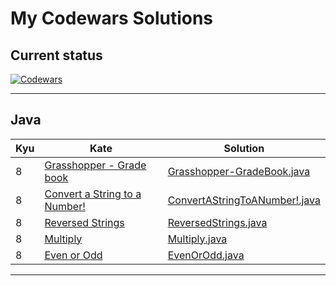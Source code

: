 # My Codewars Solutions

## Current status
[![Codewars](https://www.codewars.com/users/Epikano/badges/large)](https://www.codewars.com/users/Epikano)

___

## Java
| Kyu | Kate | Solution |
| --- | --- | --- |
| 8 | [Grasshopper - Grade book](https://www.codewars.com/kata/55cbd4ba903825f7970000f5/java) | [Grasshopper-GradeBook.java](https://github.com/Epikano/CodewarsSolutions/blob/main/Java/Katas/8%20kyu/Grasshopper-GradeBook.java) |
| 8 | [Convert a String to a Number!](https://www.codewars.com/kata/544675c6f971f7399a000e79) | [ConvertAStringToANumber!.java](https://github.com/Epikano/CodewarsSolutions/blob/main/Java/Katas/8%20kyu/ConvertAStringToANumber!.java) |
| 8 | [Reversed Strings](https://www.codewars.com/kata/5168bb5dfe9a00b126000018) | [ReversedStrings.java](https://github.com/Epikano/CodewarsSolutions/blob/main/Java/Katas/8%20kyu/ReversedStrings.java) |
| 8 | [Multiply](https://www.codewars.com/kata/50654ddff44f800200000004) | [Multiply.java](https://github.com/Epikano/CodewarsSolutions/blob/main/Java/Katas/8%20kyu/Multiply.java) |
| 8 | [Even or Odd](https://www.codewars.com/kata/53da3dbb4a5168369a0000fe) | [EvenOrOdd.java](https://github.com/Epikano/CodewarsSolutions/blob/main/Java/Katas/8%20kyu/EvenOrOdd.java) |

___
